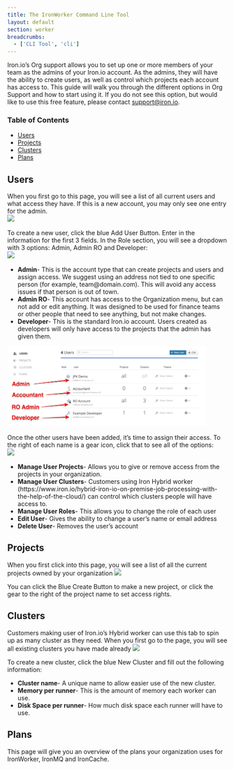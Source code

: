 ```yaml
---
title: The IronWorker Command Line Tool
layout: default
section: worker
breadcrumbs:
  - ['CLI Tool', 'cli']
---
```

Iron.io’s Org support allows you to set up one or more members of your team as the admins of your Iron.io account. As the admins, they will have the ability to create users, as well as control which projects each account has access to. This guide will walk you through the different options in Org Support and how to start using it. If you do not see this option, but would like to use this free feature, please contact <a href='mailto:support@iron.io'>support@iron.io</a>.


<section id="toc">
  <h3>Table of Contents</h3>
  <ul>
    <li><a href="#users">Users</a></li>
    <li><a href="#projects">Projects</a></li>
    <li><a href="#clusters">Clusters</a></li>
    <li><a href="#plans">Plans</a></li></ul>
</section>

<h2 id="users">Users</h2>
When you first go to this page, you will see a list of all current users and what access they have. If this is a new account, you may only see one entry for the admin.<br />
<img src='https://raw.githubusercontent.com/iron-io/docs/gh-pages/images/users.png' style="width: 90%;">

To create a new user, click the blue Add User Button. Enter in the information for the first 3 fields. In the Role section, you will see a dropdown with 3 options: Admin, Admin RO and Developer:<br />
<img src='https://raw.githubusercontent.com/iron-io/docs/gh-pages/images/createUser.png' style="width: 90%;">
<ul>
<li><b>Admin</b>- This is the account type that can create projects and users and assign access.  We suggest using an address not tied to one specific person (for example, team@domain.com). This will avoid any access issues if that person is out of town.</li>

<li><b>Admin RO</b>- This account has access to the Organization menu, but can not add or edit anything. It was designed to be used for finance teams or other people that need to see anything, but not make changes.</li>

<li><b>Developer</b>- This is the standard Iron.io account. Users created as developers will only have access to the projects that the admin has given them.</li></ul>
<img src='https://raw.githubusercontent.com/iron-io/docs/gh-pages/images/madeRoles.png' style="width: 90%;">

Once the other users have been added, it’s time to assign their access. To the right of each name is a gear icon, click that to see all of the options:<br />
<img src='https://raw.githubusercontent.com/iron-io/docs/gh-pages/images/gearWithDripDowns.png' style="width: 90%;">

<ul><li><b>Manage User Projects</b>- Allows you to give or remove access from the projects in your organization.

<li><b>Manage User Clusters</b>- Customers using Iron Hybrid worker (https://www.iron.io/hybrid-iron-io-on-premise-job-processing-with-the-help-of-the-cloud/) can control which clusters people will have access to.</li>

<li><b>Manage User Roles</b>- This allows you to change the role of each user</li>

<li><b>Edit User</b>- Gives the ability to change a user’s name or email address</li>

<li><b>Delete User</b>- Removes the user’s account</li></ul>

<h2 id="projects">Projects</h2>
When you first click into this page, you will see a list of all the current projects owned by your organization
<img src='https://raw.githubusercontent.com/iron-io/docs/gh-pages/images/projectsOverview.png' style="width: 90%;"><br />

You can click the Blue Create Button to make a new project, or click the gear to the right of the project name to set access rights.

<h2 id="clusters">Clusters</h2>
Customers making user of Iron.io’s Hybrid worker can use this tab to spin up as many cluster as they need. When you first go to the page, you will see all existing clusters you have made already
<img src='https://raw.githubusercontent.com/iron-io/docs/gh-pages/images/clusterOverview.png' style="width: 90%;"><br />

To create a new cluster, click the blue New Cluster and fill out the following information:<ul>
<li><b>Cluster name</b>- A unique name to allow easier use of the new cluster.</li>
<li><b>Memory per runner</b>- This is the amount of memory each worker can use.</li>
<li><b>Disk Space per runner</b>- How much disk space each runner will have to use.</li></ul>

<h2 id="plans">Plans</h2>
This page will give you an overview of the plans your organization uses for IronWorker, IronMQ and IronCache.
